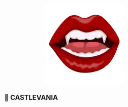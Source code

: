 <div align="center">
  <img src="assets/img/banner.png" alt="banner" height="250"/>
</div>

## 🧛 CASTLEVANIA
